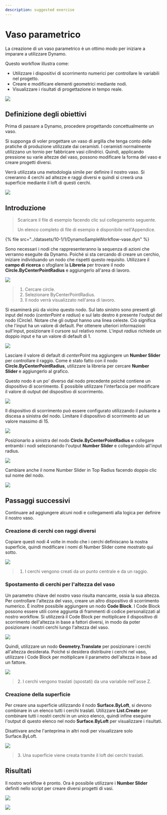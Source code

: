 ```yaml
---
description: suggested exercise
---
```


# Vaso parametrico

La creazione di un vaso parametrico è un ottimo modo per iniziare a imparare a utilizzare Dynamo.

Questo workflow illustra come:

* Utilizzare i dispositivi di scorrimento numerici per controllare le variabili nel progetto.
* Creare e modificare elementi geometrici mediante nodi.
* Visualizzare i risultati di progettazione in tempo reale.

![](../../1\_introduction/images/1-2/vase1.gif)

## Definizione degli obiettivi

Prima di passare a Dynamo, procedere progettando concettualmente un vaso.

Si supponga di voler progettare un vaso di argilla che tenga conto delle pratiche di produzione utilizzate dai ceramisti. I ceramisti normalmente utilizzano un tornio per fabbricare vasi cilindrici. Quindi, applicando pressione su varie altezze del vaso, possono modificare la forma del vaso e creare progetti diversi.

Verrà utilizzata una metodologia simile per definire il nostro vaso. Si creeranno 4 cerchi ad altezze e raggi diversi e quindi si creerà una superficie mediante il loft di questi cerchi.

![](../images/10-1/1/vase2.png)

## Introduzione

> Scaricare il file di esempio facendo clic sul collegamento seguente.
>
> Un elenco completo di file di esempio è disponibile nell'Appendice.

{% file src="../datasets/10-1/1/DynamoSampleWorkflow-vase.dyn" %}

Sono necessari i nodi che rappresenteranno la sequenza di azioni che verranno eseguite da Dynamo. Poiché si sta cercando di creare un cerchio, iniziare individuando un nodo che rispetti questo requisito. Utilizzare il **campo di ricerca** o sfogliare la **Libreria** per trovare il nodo **Circle.ByCenterPointRadius** e aggiungerlo all'area di lavoro.

![](../images/10-1/1/vase8.png)

> 1. Cercare circle.
> 2. Selezionare ByCenterPointRadius.
> 3. Il nodo verrà visualizzato nell'area di lavoro.

Si esaminerà più da vicino questo nodo. Sul lato sinistro sono presenti gli input del nodo (_centerPoint_ e _radius_) e sul lato destro è presente l'output del nodo (Circle). Notare che gli output hanno una linea celeste. Ciò significa che l'input ha un valore di default. Per ottenere ulteriori informazioni sull'input, posizionare il cursore sul relativo nome. L'input _radius_ richiede un doppio input e ha un valore di default di 1.

![](../images/10-1/1/vase10.png)

Lasciare il valore di default di _centerPoint_ ma aggiungere un **Number Slider** per controllare il raggio. Come è stato fatto con il nodo **Circle.ByCenterPointRadius**, utilizzare la libreria per cercare **Number Slider** e aggiungerlo al grafico.

Questo nodo è un po' diverso dal nodo precedente poiché contiene un dispositivo di scorrimento. È possibile utilizzare l'interfaccia per modificare il valore di output del dispositivo di scorrimento.

![](../images/10-1/1/vase13\(1\).gif)

Il dispositivo di scorrimento può essere configurato utilizzando il pulsante a discesa a sinistra del nodo. Limitare il dispositivo di scorrimento ad un valore massimo di 15.

![](../images/10-1/1/vase11.png)

Posizionarlo a sinistra del nodo **Circle.ByCenterPointRadius** e collegare entrambi i nodi selezionando l'output **Number Slider** e collegandolo all'input radius.

![](../images/10-1/1/vase12.png)

Cambiare anche il nome Number Slider in Top Radius facendo doppio clic sul nome del nodo.

![](../images/10-1/1/vase14.png)

## Passaggi successivi

Continuare ad aggiungere alcuni nodi e collegamenti alla logica per definire il nostro vaso.

### Creazione di cerchi con raggi diversi

Copiare questi nodi 4 volte in modo che i cerchi definiscano la nostra superficie, quindi modificare i nomi di Number Slider come mostrato qui sotto.

![](<../images/10-1/1/vase4 (1).png>)

> 1. I cerchi vengono creati da un punto centrale e da un raggio.

### Spostamento di cerchi per l'altezza del vaso

Un parametro chiave del nostro vaso risulta mancante, ossia la sua altezza. Per controllare l'altezza del vaso, creare un altro dispositivo di scorrimento numerico. È inoltre possibile aggiungere un nodo **Code Block**. I Code Block possono essere utili come aggiunta di frammenti di codice personalizzati al nostro workflow. Si utilizzerà il Code Block per moltiplicare il dispositivo di scorrimento dell'altezza in base a fattori diversi, in modo da poter posizionare i nostri cerchi lungo l'altezza del vaso.

![](../images/10-1/1/vase15\(1\).png)

Quindi, utilizzare un nodo **Geometry.Translate** per posizionare i cerchi all'altezza desiderata. Poiché si desidera distribuire i cerchi nel vaso, utilizzare i Code Block per moltiplicare il parametro dell'altezza in base ad un fattore.

![](../images/10-1/1/vase5.png)

> 2\. I cerchi vengono traslati (spostati) da una variabile nell'asse Z.

### Creazione della superficie

Per creare una superficie utilizzando il nodo **Surface.ByLoft**, si devono combinare in un elenco tutti i cerchi traslati. Utilizzare **List.Create** per combinare tutti i nostri cerchi in un unico elenco, quindi infine eseguire l'output di questo elenco nel nodo **Surface.ByLoft** per visualizzare i risultati.

Disattivare anche l'anteprima in altri nodi per visualizzare solo Surface.ByLoft.

![](<../images/10-1/1/vase6 (1).png>)

> 3\. Una superficie viene creata tramite il loft dei cerchi traslati.

## Risultati

Il nostro workflow è pronto. Ora è possibile utilizzare i **Number Slider** definiti nello script per creare diversi progetti di vasi.

![](../../1\_introduction/images/1-2/vase1.gif)

![](../images/10-1/1/vase7.png)
